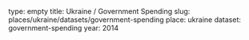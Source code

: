 type: empty
title: Ukraine / Government Spending
slug: places/ukraine/datasets/government-spending
place: ukraine
dataset: government-spending
year: 2014

